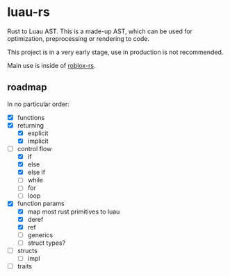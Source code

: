 # luau-rs

Rust to Luau AST. This is a made-up AST, which can be used for optimization, preprocessing or rendering to code.

This project is in a very early stage, use in production is not recommended.

Main use is inside of [roblox-rs](https://github.com/glomdom/roblox-rs).

## roadmap

In no particular order:
- [x] functions
- [x] returning
  - [x] explicit
  - [x] implicit
- [ ] control flow
  - [x] if
  - [x] else
  - [x] else if
  - [ ] while
  - [ ] for
  - [ ] loop
- [x] function params
  - [x] map most rust primitives to luau
  - [x] deref
  - [x] ref
  - [ ] generics
  - [ ] struct types?
- [ ] structs
  - [ ] impl
- [ ] traits
